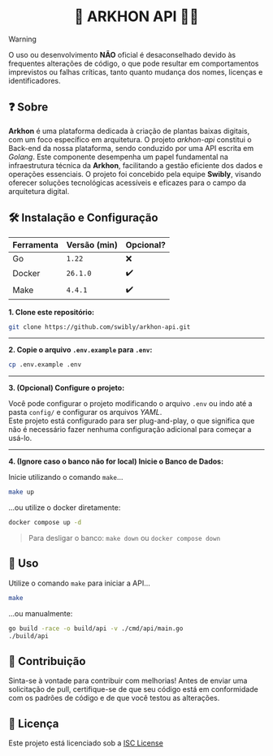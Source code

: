 <h1 align="center">👷 ARKHON API 👨‍💻</h1>

> [!WARNING]
> O uso ou desenvolvimento **NÃO** oficial é desaconselhado devido às frequentes alterações de código, o que pode resultar em comportamentos imprevistos ou falhas críticas, tanto quanto mudança dos nomes, licenças e identificadores.

## ❓️ Sobre

**Arkhon** é uma plataforma dedicada à criação de plantas baixas digitais, com um foco específico em arquitetura. O projeto _arkhon-api_ constitui o Back-end da nossa plataforma, sendo conduzido por uma API escrita em _Golang_. Este componente desempenha um papel fundamental na infraestrutura técnica da **Arkhon**, facilitando a gestão eficiente dos dados e operações essenciais. O projeto foi concebido pela equipe **Swibly**, visando oferecer soluções tecnológicas acessíveis e eficazes para o campo da arquitetura digital.

## 🛠️ Instalação e Configuração

| Ferramenta | Versão (min) | Opcional? |
| ---------- | ------------ | --------- |
| Go         | `1.22`       | ❌        |
| Docker     | `26.1.0`     | ✔️        |
| Make       | `4.4.1`      | ✔️        |

**1. Clone este repositório:**

```bash
git clone https://github.com/swibly/arkhon-api.git
```

---

**2. Copie o arquivo `.env.example` para `.env`:**

```bash
cp .env.example .env
```

---

**3. (Opcional) Configure o projeto:**

Você pode configurar o projeto modificando o arquivo `.env` ou indo até a pasta `config/` e configurar os arquivos _YAML_.  
Este projeto está configurado para ser plug-and-play, o que significa que não é necessário fazer nenhuma configuração adicional para começar a usá-lo.

---

**4. (Ignore caso o banco não for local) Inicie o Banco de Dados:**

Inicie utilizando o comando `make`...

```bash
make up
```

...ou utilize o docker diretamente:

```bash
docker compose up -d
```

> Para desligar o banco: `make down` ou `docker compose down`

## 🚀 Uso

Utilize o comando `make` para iniciar a API...

```bash
make
```

...ou manualmente:

```bash
go build -race -o build/api -v ./cmd/api/main.go
./build/api
```

## 📝 Contribuição

Sinta-se à vontade para contribuir com melhorias! Antes de enviar uma solicitação de pull, certifique-se de que seu código está em conformidade com os padrões de código e de que você testou as alterações.

## 📃 Licença

Este projeto está licenciado sob a [ISC License](LICENSE)
